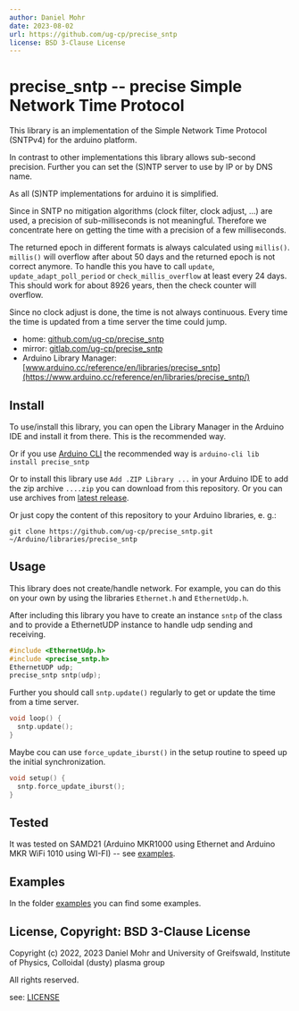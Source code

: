 ```yaml
---
author: Daniel Mohr
date: 2023-08-02
url: https://github.com/ug-cp/precise_sntp
license: BSD 3-Clause License
---
```


# precise_sntp -- precise Simple Network Time Protocol

This library is an implementation of the Simple Network Time Protocol (SNTPv4)
for the arduino platform.

In contrast to other implementations this library allows sub-second precision.
Further you can set the (S)NTP server to use by IP or by DNS name.

As all (S)NTP implementations for arduino it is simplified.

Since in SNTP no mitigation algorithms (clock filter, clock adjust, ...) are
used, a precision of sub-milliseconds is not meaningful.
Therefore we concentrate here on getting the time with a precision of a
few milliseconds.

The returned epoch in different formats is always calculated using `millis()`.
`millis()` will overflow after about 50 days and the returned epoch is not
correct anymore. To handle this you have to call `update`,
`update_adapt_poll_period` or `check_millis_overflow` at least every 24 days.
This should work for about 8926 years, then the check counter will overflow.

Since no clock adjust is done, the time is not always continuous. Every time
the time is updated from a time server the time could jump.

* home: [github.com/ug-cp/precise_sntp](https://github.com/ug-cp/precise_sntp)
* mirror: [gitlab.com/ug-cp/precise_sntp](https://gitlab.com/ug-cp/precise_sntp)
* Arduino Library Manager: [www.arduino.cc/reference/en/libraries/precise_sntp](https://www.arduino.cc/reference/en/libraries/precise_sntp/)

## Install

To use/install this library, you can open the Library Manager in the
Arduino IDE and install it from there. This is the recommended way.

Or if you use [Arduino CLI](https://arduino.github.io/arduino-cli/) the
recommended way is `arduino-cli lib install precise_sntp`

Or to install this library use `Add .ZIP Library ...` in your Arduino IDE
to add the zip archive `....zip` you can download from
this repository. Or you can use archives from
[latest release](https://github.com/ug-cp/precise_sntp/releases/latest).

Or just copy the content of this repository to your Arduino libraries, e. g.:

```shell
git clone https://github.com/ug-cp/precise_sntp.git ~/Arduino/libraries/precise_sntp
```

## Usage

This library does not create/handle network. For example, you can do this
on your own by using the libraries `Ethernet.h` and `EthernetUdp.h`.

After including this library you have to create an instance `sntp` of
the class and to provide a EthernetUDP instance to handle udp sending
and receiving.

```c
#include <EthernetUdp.h>
#include <precise_sntp.h>
EthernetUDP udp;
precise_sntp sntp(udp);
```

Further you should call `sntp.update()` regularly to get or update the
time from a time server.

```c
void loop() {
  sntp.update();
}
```

Maybe cou can use `force_update_iburst()` in the setup routine to speed up the
initial synchronization.

```c
void setup() {
  sntp.force_update_iburst();
}
```

## Tested

It was tested on SAMD21 (Arduino MKR1000 using Ethernet and
Arduino MKR WiFi 1010 using WI-FI) -- see [examples](examples).

## Examples

In the folder [examples](examples) you can find some examples.

## License, Copyright: BSD 3-Clause License

Copyright (c) 2022, 2023 Daniel Mohr and
                         University of Greifswald, Institute of Physics,
                         Colloidal (dusty) plasma group

All rights reserved.

see: [LICENSE](LICENSE)
